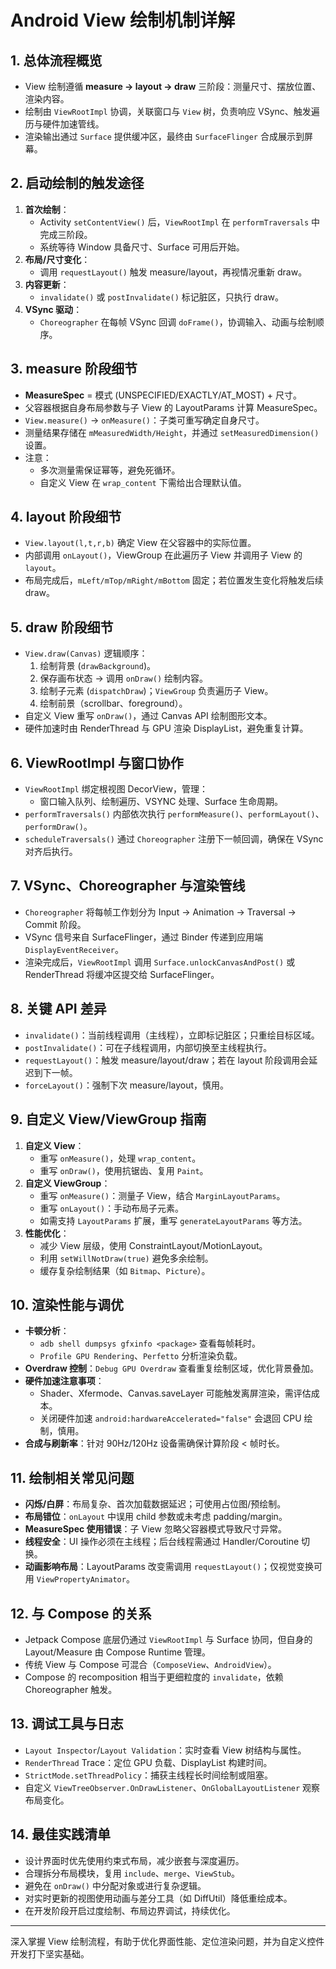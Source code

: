 # Android View 绘制机制详解

## 1. 总体流程概览
- View 绘制遵循 **measure → layout → draw** 三阶段：测量尺寸、摆放位置、渲染内容。
- 绘制由 `ViewRootImpl` 协调，关联窗口与 `View` 树，负责响应 VSync、触发遍历与硬件加速管线。
- 渲染输出通过 `Surface` 提供缓冲区，最终由 `SurfaceFlinger` 合成展示到屏幕。

## 2. 启动绘制的触发途径
1. **首次绘制**：
   - Activity `setContentView()` 后，`ViewRootImpl` 在 `performTraversals` 中完成三阶段。
   - 系统等待 Window 具备尺寸、Surface 可用后开始。
2. **布局/尺寸变化**：
   - 调用 `requestLayout()` 触发 measure/layout，再视情况重新 draw。
3. **内容更新**：
   - `invalidate()` 或 `postInvalidate()` 标记脏区，只执行 draw。
4. **VSync 驱动**：
   - `Choreographer` 在每帧 VSync 回调 `doFrame()`，协调输入、动画与绘制顺序。

## 3. measure 阶段细节
- **MeasureSpec** = 模式 (UNSPECIFIED/EXACTLY/AT_MOST) + 尺寸。
- 父容器根据自身布局参数与子 View 的 LayoutParams 计算 MeasureSpec。
- `View.measure()` → `onMeasure()`：子类可重写确定自身尺寸。
- 测量结果存储在 `mMeasuredWidth/Height`，并通过 `setMeasuredDimension()` 设置。
- 注意：
  - 多次测量需保证幂等，避免死循环。
  - 自定义 View 在 `wrap_content` 下需给出合理默认值。

## 4. layout 阶段细节
- `View.layout(l,t,r,b)` 确定 View 在父容器中的实际位置。
- 内部调用 `onLayout()`，ViewGroup 在此遍历子 View 并调用子 View 的 `layout`。
- 布局完成后，`mLeft/mTop/mRight/mBottom` 固定；若位置发生变化将触发后续 draw。

## 5. draw 阶段细节
- `View.draw(Canvas)` 逻辑顺序：
  1. 绘制背景 (`drawBackground`)。
  2. 保存画布状态 → 调用 `onDraw()` 绘制内容。
  3. 绘制子元素 (`dispatchDraw`)；`ViewGroup` 负责遍历子 View。
  4. 绘制前景（scrollbar、foreground）。
- 自定义 View 重写 `onDraw()`，通过 Canvas API 绘制图形文本。
- 硬件加速时由 RenderThread 与 GPU 渲染 DisplayList，避免重复计算。

## 6. ViewRootImpl 与窗口协作
- `ViewRootImpl` 绑定根视图 DecorView，管理：
  - 窗口输入队列、绘制遍历、VSYNC 处理、Surface 生命周期。
- `performTraversals()` 内部依次执行 `performMeasure()`、`performLayout()`、`performDraw()`。
- `scheduleTraversals()` 通过 `Choreographer` 注册下一帧回调，确保在 VSync 对齐后执行。

## 7. VSync、Choreographer 与渲染管线
- `Choreographer` 将每帧工作划分为 Input → Animation → Traversal → Commit 阶段。
- VSync 信号来自 SurfaceFlinger，通过 Binder 传递到应用端 `DisplayEventReceiver`。
- 渲染完成后，`ViewRootImpl` 调用 `Surface.unlockCanvasAndPost()` 或 RenderThread 将缓冲区提交给 SurfaceFlinger。

## 8. 关键 API 差异
- `invalidate()`：当前线程调用（主线程），立即标记脏区；只重绘目标区域。
- `postInvalidate()`：可在子线程调用，内部切换至主线程执行。
- `requestLayout()`：触发 measure/layout/draw；若在 layout 阶段调用会延迟到下一帧。
- `forceLayout()`：强制下次 measure/layout，慎用。

## 9. 自定义 View/ViewGroup 指南
1. **自定义 View**：
   - 重写 `onMeasure()`，处理 `wrap_content`。
   - 重写 `onDraw()`，使用抗锯齿、复用 `Paint`。
2. **自定义 ViewGroup**：
   - 重写 `onMeasure()`：测量子 View，结合 `MarginLayoutParams`。
   - 重写 `onLayout()`：手动布局子元素。
   - 如需支持 `LayoutParams` 扩展，重写 `generateLayoutParams` 等方法。
3. **性能优化**：
   - 减少 View 层级，使用 ConstraintLayout/MotionLayout。
   - 利用 `setWillNotDraw(true)` 避免多余绘制。
   - 缓存复杂绘制结果（如 `Bitmap`、`Picture`）。

## 10. 渲染性能与调优
- **卡顿分析**：
  - `adb shell dumpsys gfxinfo <package>` 查看每帧耗时。
  - `Profile GPU Rendering`、`Perfetto` 分析渲染负载。
- **Overdraw 控制**：`Debug GPU Overdraw` 查看重复绘制区域，优化背景叠加。
- **硬件加速注意事项**：
  - Shader、Xfermode、Canvas.saveLayer 可能触发离屏渲染，需评估成本。
  - 关闭硬件加速 `android:hardwareAccelerated="false"` 会退回 CPU 绘制，慎用。
- **合成与刷新率**：针对 90Hz/120Hz 设备需确保计算阶段 < 帧时长。

## 11. 绘制相关常见问题
- **闪烁/白屏**：布局复杂、首次加载数据延迟；可使用占位图/预绘制。
- **布局错位**：`onLayout` 中误用 child 参数或未考虑 padding/margin。
- **MeasureSpec 使用错误**：子 View 忽略父容器模式导致尺寸异常。
- **线程安全**：UI 操作必须在主线程；后台线程需通过 Handler/Coroutine 切换。
- **动画影响布局**：LayoutParams 改变需调用 `requestLayout()`；仅视觉变换可用 `ViewPropertyAnimator`。

## 12. 与 Compose 的关系
- Jetpack Compose 底层仍通过 `ViewRootImpl` 与 Surface 协同，但自身的 Layout/Measure 由 Compose Runtime 管理。
- 传统 View 与 Compose 可混合（`ComposeView`、`AndroidView`）。
- Compose 的 recomposition 相当于更细粒度的 `invalidate`，依赖 Choreographer 触发。

## 13. 调试工具与日志
- `Layout Inspector`/`Layout Validation`：实时查看 View 树结构与属性。
- `RenderThread` Trace：定位 GPU 负载、DisplayList 构建时间。
- `StrictMode.setThreadPolicy`：捕获主线程长时间绘制或阻塞。
- 自定义 `ViewTreeObserver.OnDrawListener`、`OnGlobalLayoutListener` 观察布局变化。

## 14. 最佳实践清单
- 设计界面时优先使用约束式布局，减少嵌套与深度遍历。
- 合理拆分布局模块，复用 `include`、`merge`、`ViewStub`。
- 避免在 `onDraw()` 中分配对象或进行复杂逻辑。
- 对实时更新的视图使用动画与差分工具（如 DiffUtil）降低重绘成本。
- 在开发阶段开启过度绘制、布局边界调试，持续优化。

---
深入掌握 View 绘制流程，有助于优化界面性能、定位渲染问题，并为自定义控件开发打下坚实基础。

